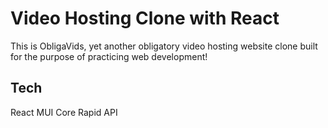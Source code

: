# Video Hosting Clone with React

This is ObligaVids, yet another obligatory video hosting website clone built for the purpose of practicing web development!

## Tech

React
MUI Core
Rapid API
